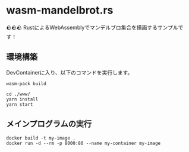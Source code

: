 # wasm-mandelbrot.rs

🪨🪨🪨 RustによるWebAssemblyでマンデルブロ集合を描画するサンプルです！  

## 環境構築

DevContainerに入り、以下のコマンドを実行します。  

```shell
wasm-pack build

cd ./www/
yarn install
yarn start
```

## メインプログラムの実行

```shell
docker build -t my-image .
docker run -d --rm -p 8000:80 --name my-container my-image
```
